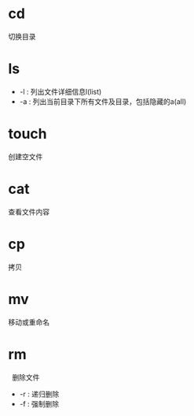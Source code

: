# cd               

切换目录 

# ls

*  -l : 列出文件详细信息l(list)
* -a : 列出当前目录下所有文件及目录，包括隐藏的a(all)

# touch

创建空文件 

# cat

查看文件内容 

# cp

拷贝 

# mv

移动或重命名 

# rm

  删除文件 

* -r : 递归删除
* -f : 强制删除



